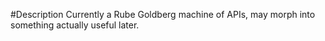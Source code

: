 #Description
Currently a Rube Goldberg machine of APIs, may morph into something actually useful later.
